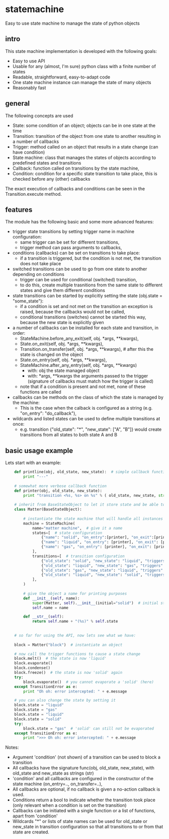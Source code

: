 # statemachine
Easy to use state machine to manage the state of python objects

## intro
This state machine implementation is developed with the following goals:

* Easy to use API
* Usable for any (almost, I'm sure) python class with a finite number of states
* Readable, straightforward, easy-to-adapt code
* One state machine instance can manage the state of many objects
* Reasonably fast

## general
The following concepts are used

* State: some condition of an object; objects can be in one state at the time
* Transition: transition of the object from one state to another resulting in a number of callbacks
* Trigger: method called on an object that results in a state change (can have condition)
* State machine: class that manages the states of objects according to predefined states and transitions
* Callback: function called on transitions by the state machine,
* Condition: condition for a specific state transition to take place, this is checked before any (other) callbacks

The exact execution of callbacks and conditions can be seen in the Transition.execute method.

## features
The module has the following basic and some more advanced features:

* trigger state transitions by setting trigger name in machine configuration:
    * same trigger can be set for different transitions,
    * trigger method can pass arguments to callbacks,
* conditions (callbacks) can be set on transitions to take place:
    * if a transition is triggered, but the condition is not met, the transition does not take place
* switched transitions can be used to go from one state to another depending on conditions
    * trigger can be used for conditional (switched) transition,
    * to do this, create multiple trasnitions from the same state to different states and give them different conditions
* state transitions can be started by explicitly setting the state (obj.state = "some_state"):
    * if a condition is set and not met on the transition an exception is raised, because the callbacks would not be called,
    * conditional transitions (switches) cannot be started this way, because the new state is explicitly given
* a number of callbacks can be installed for each state and transition, in order:
    * StateMachine.before_any_exit(self, obj. *args, **kwargs),
    * State.on_exit(self, obj. *args, **kwargs),
    * Transition.on_transfer(self, obj. *args, **kwargs), # after this the state is changed on the object
    * State.on_entry(self, obj. *args, **kwargs),
    * StateMachine.after_any_entry(self, obj. *args, **kwargs)
        * with: obj the state managed object
        * with: *args, **kwargs the arguments passed to the trigger (signature of callbacks must match how the trigger is called)
    * note that if a condition is present and not met, none of these functions are called
* callbacks can be methods on the class of which the state is managed by the machine:
    * This is the case when the calback is configured as a string (e.g. "on_entry": "do_callback"),
* wildcards and listed states can be used to define multiple transitions at once:
    * e.g. transition {"old_state": "*", "new_state": ["A", "B"]} would create transitions from all states to both state A and B


## basic usage example
Lets start with an example:
``` python   
    def printline(obj, old_state, new_state):  # simple callback function
        print "---"
    
    # somewhat more verbose callback function
    def printer(obj, old_state, new_state):
        print "transition <%s, %s> on %s" % ( old_state, new_state, str(obj))
    
    # inherit from BaseStateObject to let it store state and be able to call triggers
    class Matter(BaseStateObject):  
        
        # instantiate the state machine that will handle all instances of Matter
        machine = StateMachine(  
            name="matter machine",  # give it a name
            states=[  # state configuration
                {"name": "solid", "on_entry":[printer], "on_exit":[printer]},
                {"name": "liquid", "on_entry": [printer], "on_exit": [printer]},
                {"name": "gas", "on_entry": [printer], "on_exit": [printer]}
            ],
            transitions=[  # transition configuration
                {"old_state": "solid", "new_state": "liquid", "triggers": "melt", "on_transfer": [printer]},
                {"old_state": "liquid", "new_state": "gas", "triggers": "evaporate", "on_transfer": [printer]},
                {"old_state": "gas", "new_state": "liquid", "triggers": "condense", "on_transfer": [printer]},
                {"old_state": "liquid", "new_state": "solid", "triggers": "freeze", "on_transfer": [printer]}
            ],
        )
        
        # give the object a name for printing purposes
        def __init__(self, name):
            super(Matter, self).__init__(initial="solid")  # initial state is "solid"
            self.name = name

        def __str__(self):
            return self.name + "(%s)" % self.state
    
    
    # so far for using the API, now lets see what we have:
    
    block = Matter("block")  # instantiate an object

    # now call the trigger functions to cause a state change
    block.melt()  # the state is now 'liquid'
    block.evaporate()
    block.condense()
    block.freeze()  # the state is now 'solid' again
    try:
        block.evaporate()  # you cannot evaporate a 'solid' (here)
    except TransitionError as e:
        print "Oh oh: error intercepted: " + e.message

    # you can also change the state by setting it
    block.state = "liquid"
    block.state = "gas"
    block.state = "liquid"
    block.state = "solid"
    try:
        block.state = "gas"  # 'solid' can still not be evaporated
    except TransitionError as e:
        print ">>> Oh oh: error intercepted: " + e.message
```

 Notes:

  * Argument 'condition' (not shown) of a transition can be used to block a transition
  * All callbacks have the signature func(obj, old_state, new_state), with old_state and new_state as strings (str)
  * 'condition' and all callbacks are configured in the constructor of the state machine (on_entry=.., on_transfer=..),
  * All callbacks are optional, if no callback is given a no-action callback is used.
  * Conditions return a bool to indicate whether the transition took place (only relevant when a condition is set on the transition)
  * Callbacks can be initiated with a single function or a list of functions, apart from 'condition'
  * Wildcards "*" or lists of state names can be used for old_state or new_state in transition configuration so that all transitions to or from that state are created.


